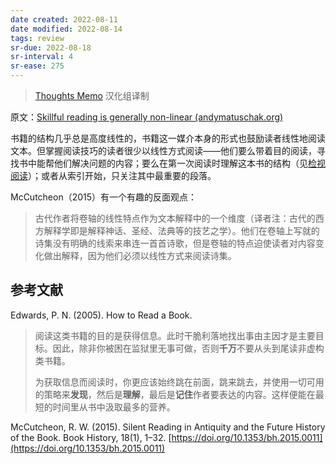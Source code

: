 ```yaml
---
date created: 2022-08-11
date modified: 2022-08-14
tags: review
sr-due: 2022-08-18
sr-interval: 4
sr-ease: 275
---
```

> [Thoughts Memo](https://paratranz.cn/projects/3131) 汉化组译制

原文：[Skillful reading is generally non-linear (andymatuschak.org)](https://notes.andymatuschak.org/z3S7mmbydSX5Kx3V8mvkWLBcRGCgtroaY8XPz)

书籍的结构几乎总是高度线性的，书籍这一媒介本身的形式也鼓励读者线性地阅读文本。但掌握阅读技巧的读者很少以线性方式阅读——他们要么带着目的阅读，寻找书中能帮他们解决问题的内容；要么在第一次阅读时理解这本书的结构（见[检视阅读](https://notes.andymatuschak.org/z7nGeuP4x5jheM35njJFkr1Ss5CAu1S5WmwPg)）；或者从索引开始，只关注其中最重要的段落。

McCutcheon（2015）有一个有趣的反面观点：

> 古代作者将卷轴的线性特点作为文本解释中的一个维度（译者注：古代的西方解释学即是解释神话、圣经、法典等的技艺之学）。他们在卷轴上写就的诗集没有明确的线索来串连一首首诗歌，但是卷轴的特点迫使读者对内容变化做出解释，因为他们必须以线性方式来阅读诗集。

## 参考文献

Edwards, P. N. (2005). How to Read a Book.

> 阅读这类书籍的目的是获得信息。此时干脆利落地找出事由主因才是主要目标。因此，除非你被困在监狱里无事可做，否则**千万**不要从头到尾读非虚构类书籍。
>
> 为获取信息而阅读时，你更应该始终跳在前面，跳来跳去，并使用一切可用的策略来**发现**，然后是**理解**，最后是**记住**作者要表达的内容。这样便能在最短的时间里从书中汲取最多的营养。

McCutcheon, R. W. (2015). Silent Reading in Antiquity and the Future History of the Book. Book History, 18(1), 1–32. [https://doi.org/10.1353/bh.2015.0011](https://doi.org/10.1353/bh.2015.0011)
